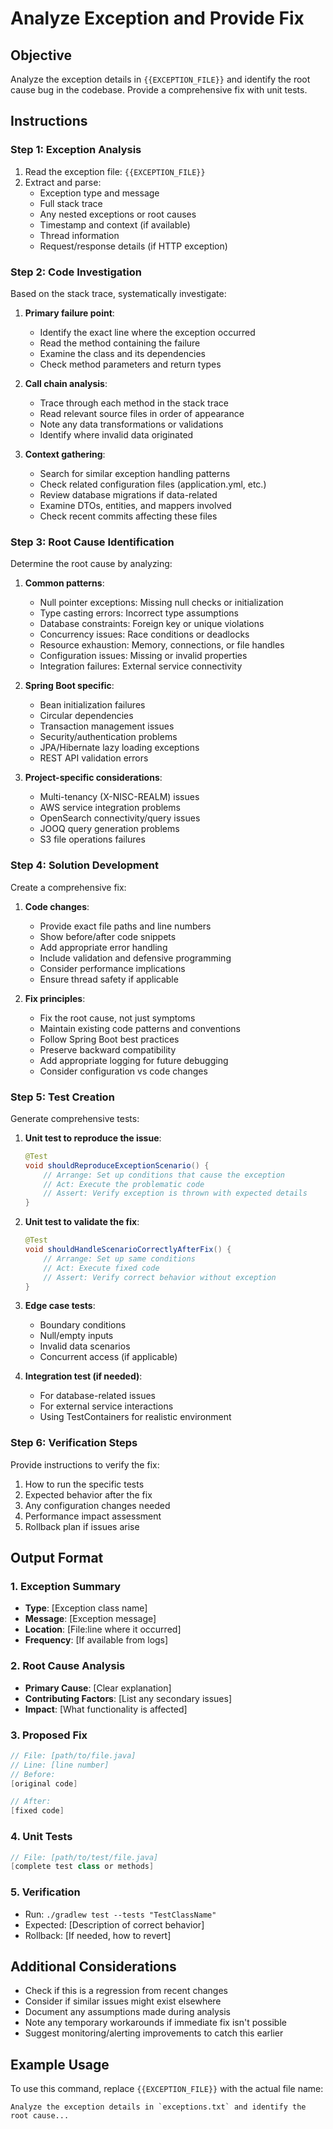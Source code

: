 # Analyze Exception and Provide Fix

## Objective
Analyze the exception details in `{{EXCEPTION_FILE}}` and identify the root cause bug in the codebase. Provide a comprehensive fix with unit tests.

## Instructions

### Step 1: Exception Analysis
1. Read the exception file: `{{EXCEPTION_FILE}}`
2. Extract and parse:
   - Exception type and message
   - Full stack trace
   - Any nested exceptions or root causes
   - Timestamp and context (if available)
   - Thread information
   - Request/response details (if HTTP exception)

### Step 2: Code Investigation
Based on the stack trace, systematically investigate:

1. **Primary failure point**:
   - Identify the exact line where the exception occurred
   - Read the method containing the failure
   - Examine the class and its dependencies
   - Check method parameters and return types

2. **Call chain analysis**:
   - Trace through each method in the stack trace
   - Read relevant source files in order of appearance
   - Note any data transformations or validations
   - Identify where invalid data originated

3. **Context gathering**:
   - Search for similar exception handling patterns
   - Check related configuration files (application.yml, etc.)
   - Review database migrations if data-related
   - Examine DTOs, entities, and mappers involved
   - Check recent commits affecting these files

### Step 3: Root Cause Identification
Determine the root cause by analyzing:

1. **Common patterns**:
   - Null pointer exceptions: Missing null checks or initialization
   - Type casting errors: Incorrect type assumptions
   - Database constraints: Foreign key or unique violations
   - Concurrency issues: Race conditions or deadlocks
   - Resource exhaustion: Memory, connections, or file handles
   - Configuration issues: Missing or invalid properties
   - Integration failures: External service connectivity

2. **Spring Boot specific**:
   - Bean initialization failures
   - Circular dependencies
   - Transaction management issues
   - Security/authentication problems
   - JPA/Hibernate lazy loading exceptions
   - REST API validation errors

3. **Project-specific considerations**:
   - Multi-tenancy (X-NISC-REALM) issues
   - AWS service integration problems
   - OpenSearch connectivity/query issues
   - JOOQ query generation problems
   - S3 file operations failures

### Step 4: Solution Development
Create a comprehensive fix:

1. **Code changes**:
   - Provide exact file paths and line numbers
   - Show before/after code snippets
   - Add appropriate error handling
   - Include validation and defensive programming
   - Consider performance implications
   - Ensure thread safety if applicable

2. **Fix principles**:
   - Fix the root cause, not just symptoms
   - Maintain existing code patterns and conventions
   - Follow Spring Boot best practices
   - Preserve backward compatibility
   - Add appropriate logging for future debugging
   - Consider configuration vs code changes

### Step 5: Test Creation
Generate comprehensive tests:

1. **Unit test to reproduce the issue**:
   ```java
   @Test
   void shouldReproduceExceptionScenario() {
       // Arrange: Set up conditions that cause the exception
       // Act: Execute the problematic code
       // Assert: Verify exception is thrown with expected details
   }
   ```

2. **Unit test to validate the fix**:
   ```java
   @Test
   void shouldHandleScenarioCorrectlyAfterFix() {
       // Arrange: Set up same conditions
       // Act: Execute fixed code
       // Assert: Verify correct behavior without exception
   }
   ```

3. **Edge case tests**:
   - Boundary conditions
   - Null/empty inputs
   - Invalid data scenarios
   - Concurrent access (if applicable)

4. **Integration test (if needed)**:
   - For database-related issues
   - For external service interactions
   - Using TestContainers for realistic environment

### Step 6: Verification Steps
Provide instructions to verify the fix:

1. How to run the specific tests
2. Expected behavior after the fix
3. Any configuration changes needed
4. Performance impact assessment
5. Rollback plan if issues arise

## Output Format

### 1. Exception Summary
- **Type**: [Exception class name]
- **Message**: [Exception message]
- **Location**: [File:line where it occurred]
- **Frequency**: [If available from logs]

### 2. Root Cause Analysis
- **Primary Cause**: [Clear explanation]
- **Contributing Factors**: [List any secondary issues]
- **Impact**: [What functionality is affected]

### 3. Proposed Fix
```java
// File: [path/to/file.java]
// Line: [line number]
// Before:
[original code]

// After:
[fixed code]
```

### 4. Unit Tests
```java
// File: [path/to/test/file.java]
[complete test class or methods]
```

### 5. Verification
- Run: `./gradlew test --tests "TestClassName"`
- Expected: [Description of correct behavior]
- Rollback: [If needed, how to revert]

## Additional Considerations
- Check if this is a regression from recent changes
- Consider if similar issues might exist elsewhere
- Document any assumptions made during analysis
- Note any temporary workarounds if immediate fix isn't possible
- Suggest monitoring/alerting improvements to catch this earlier

## Example Usage
To use this command, replace `{{EXCEPTION_FILE}}` with the actual file name:
```
Analyze the exception details in `exceptions.txt` and identify the root cause...
```
